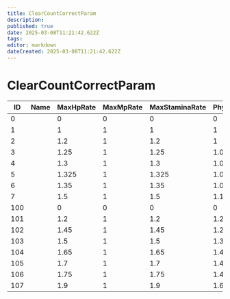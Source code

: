 ```yaml
---
title: ClearCountCorrectParam
description: 
published: true
date: 2025-03-08T11:21:42.622Z
tags: 
editor: markdown
dateCreated: 2025-03-08T11:21:42.622Z
---
```


# ClearCountCorrectParam
|ID |Name|MaxHpRate|MaxMpRate|MaxStaminaRate|PhysicsAttackRate|SlashAttackRate|LightHitAttackRate|ThrustAttackRate|NeturalAttackRate|MagicAttackRate|FireAttackRate|ThunderAttackRate|DarkAttackRate|PhysicsDefenseRate|MagicDefenseRate|FireDefenseRate|ThunderDefenseRate|DarkDefenseRate|StaminaAttackRate|SoulRate|PoisionResistRate|DeseaseResistRate|BloodResistRate|CurseResistRate|FreezeResistRate|BloodDamageRate|SuperArmorDamageRate|FreezeDamageRate|NinsatsuAttackRate|HeavyHitAttackRate|AntiGroundAttackRate|AntiAirAttackRate|LightShootAttackRate|AttriAAttackRate|AttriBAttackRate|AttriCAttackRate|SkillPointRate|StaminaRevoverSpeedRate|pad1                                                                            |
|---|-|-----|-|-----|-----|-|-|-|-|-----|-----|-----|-----|-|-|-|-|-|-----|-----|----|-|-|-|-|-|----|-|-|-|-|-|-|-|-|-|---|-----|--------------------------------------------------------------------------------|
|0  | |0    |0|0    |0    |0|0|0|0|0    |0    |0    |0    |0|0|0|0|0|0    |0    |0   |0|0|0|0|0|0   |0|0|0|0|0|0|0|0|0|0  |0    |[0&#124;0&#124;0&#124;0&#124;0&#124;0&#124;0&#124;0&#124;0&#124;0&#124;0&#124;0]|
1  | |1    |1|1    |1    |1|1|1|1|1    |1    |1    |1    |1|1|1|1|1|1    |1    |1.1 |1|1|1|1|1|1   |1|1|1|1|1|1|1|1|1|1  |1    |[0&#124;0&#124;0&#124;0&#124;0&#124;0&#124;0&#124;0&#124;0&#124;0&#124;0&#124;0]|
2  | |1.2  |1|1.2  |1    |1|1|1|1|1    |1    |1    |1    |1|1|1|1|1|1    |1.1  |1.1 |1|1|1|1|1|0.95|1|1|1|1|1|1|1|1|1|1.5|1.2  |[0&#124;0&#124;0&#124;0&#124;0&#124;0&#124;0&#124;0&#124;0&#124;0&#124;0&#124;0]|
3  | |1.25 |1|1.25 |1.05 |1|1|1|1|1.05 |1.05 |1.05 |1.05 |1|1|1|1|1|1.05 |1.125|1.1 |1|1|1|1|1|0.9 |1|1|1|1|1|1|1|1|1|2  |1.25 |[0&#124;0&#124;0&#124;0&#124;0&#124;0&#124;0&#124;0&#124;0&#124;0&#124;0&#124;0]|
4  | |1.3  |1|1.3  |1.05 |1|1|1|1|1.05 |1.05 |1.05 |1.05 |1|1|1|1|1|1.05 |1.2  |1.1 |1|1|1|1|1|0.85|1|1|1|1|1|1|1|1|1|2.5|1.3  |[0&#124;0&#124;0&#124;0&#124;0&#124;0&#124;0&#124;0&#124;0&#124;0&#124;0&#124;0]|
5  | |1.325|1|1.325|1.05 |1|1|1|1|1.05 |1.05 |1.05 |1.05 |1|1|1|1|1|1.05 |1.225|1.1 |1|1|1|1|1|0.8 |1|1|1|1|1|1|1|1|1|3  |1.325|[0&#124;0&#124;0&#124;0&#124;0&#124;0&#124;0&#124;0&#124;0&#124;0&#124;0&#124;0]|
6  | |1.35 |1|1.35 |1.05 |1|1|1|1|1.05 |1.05 |1.05 |1.05 |1|1|1|1|1|1.05 |1.25 |1.1 |1|1|1|1|1|0.7 |1|1|1|1|1|1|1|1|1|3.5|1.35 |[0&#124;0&#124;0&#124;0&#124;0&#124;0&#124;0&#124;0&#124;0&#124;0&#124;0&#124;0]|
7  | |1.5  |1|1.5  |1.1  |1|1|1|1|1.1  |1.1  |1.1  |1.1  |1|1|1|1|1|1.1  |1.275|1.1 |1|1|1|1|1|0.65|1|1|1|1|1|1|1|1|1|4.5|1.5  |[0&#124;0&#124;0&#124;0&#124;0&#124;0&#124;0&#124;0&#124;0&#124;0&#124;0&#124;0]|
100| |0    |0|0    |0    |0|0|0|0|0    |0    |0    |0    |0|0|0|0|0|0    |0    |0   |0|0|0|0|0|0   |0|0|0|0|0|0|0|0|0|0  |0    |[0&#124;0&#124;0&#124;0&#124;0&#124;0&#124;0&#124;0&#124;0&#124;0&#124;0&#124;0]|
101| |1.2  |1|1.2  |1.25 |1|1|1|1|1.25 |1.25 |1.25 |1.25 |1|1|1|1|1|1.25 |1    |1.35|1|1|1|1|1|0.95|1|1|1|1|1|1|1|1|1|1  |1.2  |[0&#124;0&#124;0&#124;0&#124;0&#124;0&#124;0&#124;0&#124;0&#124;0&#124;0&#124;0]|
102| |1.45 |1|1.45 |1.275|1|1|1|1|1.275|1.275|1.275|1.275|1|1|1|1|1|1.275|1.1  |1.35|1|1|1|1|1|0.9 |1|1|1|1|1|1|1|1|1|1.5|1.45 |[0&#124;0&#124;0&#124;0&#124;0&#124;0&#124;0&#124;0&#124;0&#124;0&#124;0&#124;0]|
103| |1.5  |1|1.5  |1.3  |1|1|1|1|1.3  |1.3  |1.3  |1.3  |1|1|1|1|1|1.3  |1.125|1.35|1|1|1|1|1|0.85|1|1|1|1|1|1|1|1|1|2  |1.5  |[0&#124;0&#124;0&#124;0&#124;0&#124;0&#124;0&#124;0&#124;0&#124;0&#124;0&#124;0]|
104| |1.65 |1|1.65 |1.4  |1|1|1|1|1.4  |1.4  |1.4  |1.4  |1|1|1|1|1|1.4  |1.2  |1.35|1|1|1|1|1|0.8 |1|1|1|1|1|1|1|1|1|2.5|1.65 |[0&#124;0&#124;0&#124;0&#124;0&#124;0&#124;0&#124;0&#124;0&#124;0&#124;0&#124;0]|
105| |1.7  |1|1.7  |1.425|1|1|1|1|1.425|1.425|1.425|1.425|1|1|1|1|1|1.425|1.225|1.35|1|1|1|1|1|0.7 |1|1|1|1|1|1|1|1|1|3  |1.7  |[0&#124;0&#124;0&#124;0&#124;0&#124;0&#124;0&#124;0&#124;0&#124;0&#124;0&#124;0]|
106| |1.75 |1|1.75 |1.45 |1|1|1|1|1.45 |1.45 |1.45 |1.45 |1|1|1|1|1|1.45 |1.25 |1.35|1|1|1|1|1|0.65|1|1|1|1|1|1|1|1|1|3.5|1.75 |[0&#124;0&#124;0&#124;0&#124;0&#124;0&#124;0&#124;0&#124;0&#124;0&#124;0&#124;0]|
107| |1.9  |1|1.9  |1.6  |1|1|1|1|1.6  |1.6  |1.6  |1.6  |1|1|1|1|1|1.6  |1.275|1.35|1|1|1|1|1|0.6 |1|1|1|1|1|1|1|1|1|4.5|1.9  |[0&#124;0&#124;0&#124;0&#124;0&#124;0&#124;0&#124;0&#124;0&#124;0&#124;0&#124;0]|
